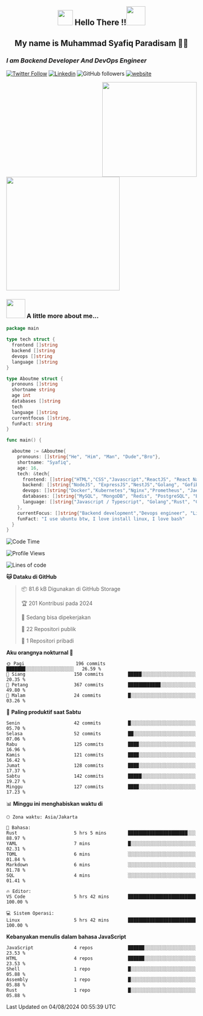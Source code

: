 <h2 align="center"><img src="https://camo.githubusercontent.com/ee9d678a838fdc800a7b1449bae75552c13bfa5afeb275eb6b315e02499c8ba0/68747470733a2f2f656d6f6a69732e736c61636b6d6f6a69732e636f6d2f656d6f6a69732f696d616765732f313533313834393433302f343234362f626c6f622d73756e676c61737365732e6769663f31353331383439343330" width="40"/>
Hello There !!<img src="https://media.giphy.com/media/12oufCB0MyZ1Go/giphy.gif" width="50"></h2>

<h2 align="center">My name is Muhammad Syafiq Paradisam 👋👋</h2>

<h3><em>I am Backend Developer And DevOps Engineer 
</em></h3>

[![Twitter Follow](https://img.shields.io/twitter/follow/misteranmol?label=Follow)](https://x.com/FikkzOutfit)
[![Linkedin](https://img.shields.io/badge/-anmol-blue?style=flat-square&logo=Linkedin&logoColor=white&link=https://www.linkedin.com/in/syafiq-paradisam/)](https://id.linkedin.com/in/syafiq-paradisam-b72749258 )
![GitHub followers](https://img.shields.io/github/followers/syafiqparadisam?label=Follower&style=social)
[![website](https://img.shields.io/badge/Website-46a2f1.svg?&style=flat-square&logo=Google-Chrome&logoColor=white&link=https://anmolsingh.me/)](https://syafiqparadisam.netlify.app)

<img align="right" src="https://external-preview.redd.it/76KI_ztaLr9QvFD3AEtHDIHksWlHp4BXjFEGYdp3ZW0.png?width=640&crop=smart&auto=webp&s=5ead39238a51263833b7684888ec8a3254455609" width="250"/>

<img src="https://dwglogo.com/wp-content/uploads/2017/08/go_speed_of_light.png" width="300"/>

### <img src="https://media.giphy.com/media/VgCDAzcKvsR6OM0uWg/giphy.gif" width="50"> A little more about me...


```go
package main

type tech struct {
  frontend []string
  backend []string
  devops []string
  language []string
}

type Aboutme struct {
  pronouns []string
  shortname string
  age int
  databases []string
  tech
  language []string
  currentfocus []string,
  funFact: string
}

func main() {

  aboutme := &Aboutme{
    pronouns: []string{"He", "Him", "Man", "Dude","Bro"},
    shortname: "Syafiq",
    age: 16,
    tech: &tech{
      frontend: []string{"HTML","CSS","Javascript","ReactJS", "React Native"},
      backend: []string{"NodeJS", "ExpressJS","NestJS","Golang", "Gofiber", "Actixweb"},
      devops: []string{"Docker","Kubernetes","Nginx","Prometheus", "Jaeger", "Grafana", "Linux"},
      databases: []string{"MySQL", "MongoDB", "Redis", "PostgreSQL", "Elastic search"},
      language: []string{"Javascript / Typescript", "Golang","Rust", "C"}
    },
    currentFocus: []string{"Backend development","Devops engineer", "Linuxer"},
    funFact: "I use ubuntu btw, I love install linux, I love bash"
  }
}

```

<!--START_SECTION:waka-->
![Code Time](http://img.shields.io/badge/Code%20Time-5%20hrs%2014%20mins-blue)

![Profile Views](http://img.shields.io/badge/Profil%20dilihat-75-blue)

![Lines of code](https://img.shields.io/badge/Sejak%20Hello%20World%20aku%20telah%20menulis-796.6%20thousand%20baris%20kode-blue)

**🐱 Dataku di GitHub** 

> 📦 81.6 kB Digunakan di GitHub Storage 
 > 
> 🏆 201 Kontribusi pada 2024
 > 
> 💼 Sedang bisa dipekerjakan
 > 
> 📜 22 Repositori publik 
 > 
> 🔑 1 Repositori pribadi 
 > 
**Aku orangnya nokturnal 🦉** 

```text
🌞 Pagi                   196 commits         ███████░░░░░░░░░░░░░░░░░░   26.59 % 
🌆 Siang                  150 commits         █████░░░░░░░░░░░░░░░░░░░░   20.35 % 
🌃 Petang                 367 commits         ████████████░░░░░░░░░░░░░   49.80 % 
🌙 Malam                  24 commits          █░░░░░░░░░░░░░░░░░░░░░░░░   03.26 % 
```
📅 **Paling produktif saat Sabtu** 

```text
Senin                    42 commits          █░░░░░░░░░░░░░░░░░░░░░░░░   05.70 % 
Selasa                   52 commits          ██░░░░░░░░░░░░░░░░░░░░░░░   07.06 % 
Rabu                     125 commits         ████░░░░░░░░░░░░░░░░░░░░░   16.96 % 
Kamis                    121 commits         ████░░░░░░░░░░░░░░░░░░░░░   16.42 % 
Jumat                    128 commits         ████░░░░░░░░░░░░░░░░░░░░░   17.37 % 
Sabtu                    142 commits         █████░░░░░░░░░░░░░░░░░░░░   19.27 % 
Minggu                   127 commits         ████░░░░░░░░░░░░░░░░░░░░░   17.23 % 
```


📊 **Minggu ini menghabiskan waktu di** 

```text
🕑︎ Zona waktu: Asia/Jakarta

💬 Bahasa: 
Rust                     5 hrs 5 mins        ██████████████████████░░░   88.97 % 
YAML                     7 mins              █░░░░░░░░░░░░░░░░░░░░░░░░   02.31 % 
TOML                     6 mins              ░░░░░░░░░░░░░░░░░░░░░░░░░   01.84 % 
Markdown                 6 mins              ░░░░░░░░░░░░░░░░░░░░░░░░░   01.78 % 
SQL                      4 mins              ░░░░░░░░░░░░░░░░░░░░░░░░░   01.41 % 

🔥 Editor: 
VS Code                  5 hrs 42 mins       █████████████████████████   100.00 % 

💻 Sistem Operasi: 
Linux                    5 hrs 42 mins       █████████████████████████   100.00 % 
```

**Kebanyakan menulis dalam bahasa JavaScript** 

```text
JavaScript               4 repos             ██████░░░░░░░░░░░░░░░░░░░   23.53 % 
HTML                     4 repos             ██████░░░░░░░░░░░░░░░░░░░   23.53 % 
Shell                    1 repo              █░░░░░░░░░░░░░░░░░░░░░░░░   05.88 % 
Assembly                 1 repo              █░░░░░░░░░░░░░░░░░░░░░░░░   05.88 % 
Rust                     1 repo              █░░░░░░░░░░░░░░░░░░░░░░░░   05.88 % 
```




 Last Updated on 04/08/2024 00:55:39 UTC
<!--END_SECTION:waka-->
